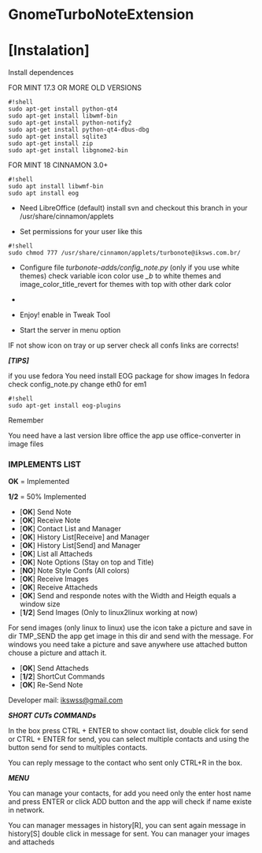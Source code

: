 GnomeTurboNoteExtension
=======================

# **[Instalation]** #

Install dependences

FOR MINT 17.3 OR MORE OLD VERSIONS

```
#!shell
sudo apt-get install python-qt4
sudo apt-get install libwmf-bin
sudo apt-get install python-notify2
sudo apt-get install python-qt4-dbus-dbg
sudo apt-get install sqlite3
sudo apt-get install zip
sudo apt-get install libgnome2-bin
```
FOR MINT 18 CINNAMON 3.0+
```
#!shell
sudo apt install libwmf-bin
sudo apt install eog
```

* Need LibreOffice (default)
install svn  and checkout this branch in your /usr/share/cinnamon/applets

* Set permissions for your user like this

```
#!shell
sudo chmod 777 /usr/share/cinnamon/applets/turbonote@iksws.com.br/
```


* Configure file *turbonote-adds/config_note.py* (only if you use white themes) check variable icon color use *_b* to white themes  and image_color_title_revert for themes with top with other dark color
*

* Enjoy! enable in Tweak Tool 
* Start the server  in menu option 


IF not show icon on tray or up server check all confs links are corrects!


***[TIPS]***

if you use fedora 
You need install EOG package for show images
In fedora check config_note.py change eth0 for em1
```
#!shell
sudo apt-get install eog-plugins
```
Remember

You need have a last version  libre office the app use office-converter in image files


### IMPLEMENTS LIST ###

**OK** = Implemented

**1/2** = 50% Implemented

* [**OK**] Send Note
* [**OK**] Receive Note
* [**OK**] Contact List and Manager
* [**OK**] History List[Receive] and Manager
* [**OK**] History List[Send] and Manager
* [**OK**] List all Attacheds
* [**OK**] Note Options (Stay on top and Title)
* [**NO**] Note Style Confs (All colors)
* [**OK**] Receive Images
* [**OK**] Receive Attacheds
* [**OK**] Send and responde notes with the Width and Heigth equals a window size
* [**1/2**] Send Images (Only to linux2linux working at now)

For send images (only linux to linux) use the icon take a picture and save in dir TMP_SEND the app get image in this dir and send with the  message.
For windows you need take a picture and save anywhere use attached button chouse a picture and attach it.

* [**OK**] Send Attacheds
* [**1/2**] ShortCut Commands
* [**OK**] Re-Send Note

Developer mail: ikswss@gmail.com


***SHORT CUTs COMMANDs***

In the box press CTRL + ENTER to show contact list, double click for send or CTRL + ENTER for send,  you can select multiple contacts and using the button send for send to multiples contacts.

You can reply message to the contact who sent only CTRL+R in the box.

***MENU***

You can manage your contacts, for add you need only the enter host name and press ENTER or click ADD button and  the app will check if name existe in network.

You can manager messages in history[R], you can sent again message in history[S] double click in message for sent.
You can manager your images and attacheds 
